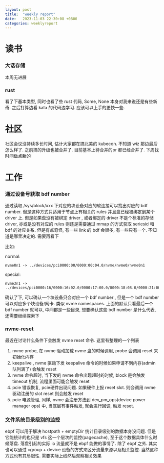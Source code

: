 ```yaml
---
layout: post
title:  "weekly report"
date:   2023-11-03 22:30:08 +0800
categories: weeklyreport
---
```



# 读书

### 大话存储

本周无进展

### rust 

看了下基本类型, 同时也看了些 rust 代码, Some, None 本身对我来说还是有些新奇. 之后打算边看 kata 的代码边学习. 应该可以上手的更快一些.  

# 社区

社区会议没持续多长时间, 估计大家都在搞北美的 kubecon. 不知道 wiz 那边最后怎么样了. 之前搞的升级也被合并了. 目前基本上待合并的pr 都已经合并了. 下周找时间做点新的


# 工作

### 通过设备号获取 bdf number

通过读取 /sys/block/xxx 下对应的块设备对应的软连接可以找出对应的 bdf number. 但是这种方式只适用于节点上有相关的 rules 并且盘已经被绑定到某个 driver 上. 但是如果盘没有被绑定 driver , 或者绑定的 driver 不是个标准的存储 driver, 亦或是没有对应的 rules 则还是需要通过 mmap 的方式获取 seriesid 和 bdf 的对应关系. 但是有点奇怪, 有一些 link 的 bdf 会很多, 有一些只有一个. 不知道是哪里决定的. 需要再看下

比如:

normal:
```
nvme0n1 -> ../devices/pci0000:00/0000:00:04.0/nvme/nvme0/nvme0n1
```

special: 

```
nvme3n1 -> ../devices/pci0000:16/0000:16:02.0/0000:17:00.0/0000:18:08.0/0000:21:00.3/nvme/nvme3/nvme3n1
```

确认了下, 可以确认一个块设备只会对应一个 bdf number , 但是一个 bdf number 可以对应多个块设备/网卡. 类似 nvme namespaces. 上面的默认只看最后一个 bdf number 就可以, 中间都是一些目录, 想要确认这些 bdf number 是什么代表,还需要继续探索下

### nvme-reset

最近在讨论什么条件下会触发 nvme reset 命令. 这里有整理的一个列表 

1. nvme probe, 在 nvme 驱动加载 nvme 盘的时候调用, probe 会调用 reset 来初始化内存
2. keepalive , nvme 驱动下发 keepalive 命令的时候如果申请不到内存(admin队列满了) 会触发 reset
3. nvme 命令超时, 当下发的 nvme 命令出现超时的时候, block 是会触发 timeout 机制, 流程里面可能会触发 reset
4. pcie 错误恢复, pcie硬件出现问题. 如果硬件上报 reset slot. 则会调用 nvme 驱动注册的 slot reset 则会触发 reset
5. pcie 电源管理, 同样, nvme 会注册方法到 dev_pm_ops(device power manager ops) 中, 当底层有事件触发, 就会进行回调, 触发 reset. 

### 文件系统目录级别的监控

ebpf 可以用于解决 hostpath + emptyDir 统计目录级别的数据本身没问题. 但是它能统计的也只是 vfs 这一个层次的监控(pagecache), 至于这个数据具体什么时候落盘. 落盘引起的实际 io 流量就不是 ebpf 能做的事情了. 除了 ebpf 之外. 其实也可以通过 cgroup + device 设备的方式来区分流量来源以及相关监控. 当然这种方式也有其局限性. 需要实际上线然后观察相关效果
